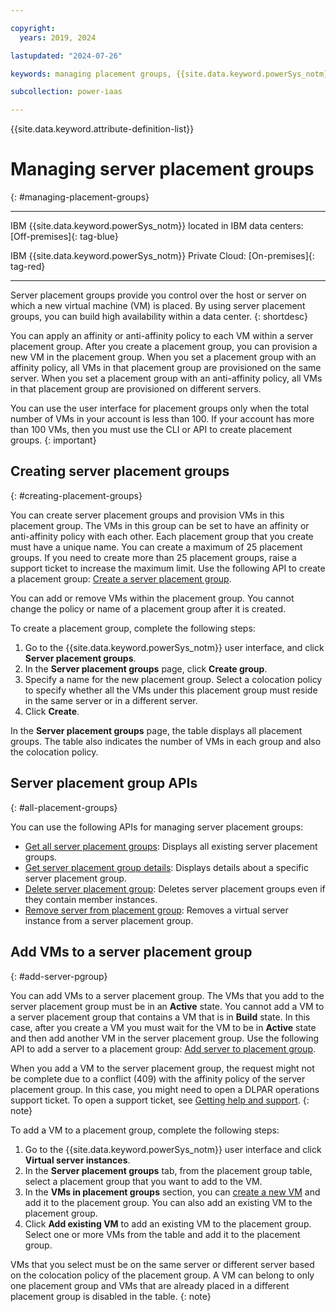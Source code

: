 ```yaml
---

copyright:
  years: 2019, 2024

lastupdated: "2024-07-26"

keywords: managing placement groups, {{site.data.keyword.powerSys_notm}} as a service, private cloud, terminology, video, how-to, placement groups, add placement group, delete placement group

subcollection: power-iaas

---
```


{{site.data.keyword.attribute-definition-list}}

# Managing server placement groups
{: #managing-placement-groups}

---

IBM {{site.data.keyword.powerSys_notm}} located in IBM data centers: [Off-premises]{: tag-blue}

IBM {{site.data.keyword.powerSys_notm}} Private Cloud: [On-premises]{: tag-red}

---

Server placement groups provide you control over the host or server on which a new virtual machine (VM) is placed. By using server placement groups, you can build high availability within a data center.
{: shortdesc}

You can apply an affinity or anti-affinity policy to each VM within a server placement group. After you create a placement group, you can provision a new VM in the placement group. When you set a placement group with an affinity policy, all VMs in that placement group are provisioned on the same server. When you set a placement group with an anti-affinity policy, all VMs in that placement group are provisioned on different servers.

You can use the user interface for placement groups only when the total number of VMs in your account is less than 100. If your account has more than 100 VMs, then you must use the CLI or API to create placement groups.
{: important}

## Creating server placement groups
{: #creating-placement-groups}

You can create server placement groups and provision VMs in this placement group. The VMs in this group can be set to have an affinity or anti-affinity policy with each other. Each placement group that you create must have a unique name. You can create a maximum of 25 placement groups. If you need to create more than 25 placement groups, raise a support ticket to increase the maximum limit. Use the following API to create a placement group: [Create a server placement group](/apidocs/power-cloud#pcloud-placementgroups-post).

You can add or remove VMs within the placement group. You cannot change the policy or name of a placement group after it is created.

To create a placement group, complete the following steps:

1. Go to the {{site.data.keyword.powerSys_notm}} user interface, and click **Server placement groups**.
2. In the **Server placement groups** page, click **Create group**.
3. Specify a name for the new placement group. Select a colocation policy to specify whether all the VMs under this placement group must reside in the same server or in a different server.
4. Click **Create**.

In the **Server placement groups** page, the table displays all placement groups. The table also indicates the number of VMs in each group and also the colocation policy.


## Server placement group APIs
{: #all-placement-groups}

You can use the following APIs for managing server placement groups:

- [Get all server placement groups](/apidocs/power-cloud#pcloud-placementgroups-getall): Displays all existing server placement groups.
- [Get server placement group details](/apidocs/power-cloud#pcloud-cloud-placementgroups-get): Displays details about a specific server placement group.
- [Delete server placement group](/apidocs/power-cloud#pcloud-placementgroups-delete): Deletes server placement groups even if they contain member instances.
- [Remove server from placement group](/apidocs/power-cloud#pcloud-placementgroups-members-delete): Removes a virtual server instance from a server placement group.

## Add VMs to a server placement group
{: #add-server-pgroup}

You can add VMs to a server placement group. The VMs that you add to the server placement group must be in an **Active** state. You cannot add a VM to a server placement group that contains a VM that is in **Build** state. In this case, after you create a VM you must wait for the VM to be in **Active** state and then add another VM in the server placement group. Use the following API to add a server to a placement group:
[Add server to placement group](/apidocs/power-cloud#pcloud-placementgroups-members-post).

When you add a VM to the server placement group, the request might not be complete due to a conflict (409) with the affinity policy of the server placement group. In this case, you might need to open a DLPAR operations support ticket. To open a support ticket, see [Getting help and support](/docs/power-iaas?topic=power-iaas-getting-help-and-support).
{: note}

To add a VM to a placement group, complete the following steps:

1. Go to the {{site.data.keyword.powerSys_notm}} user interface and click **Virtual server instances**.
2. In the **Server placement groups** tab, from the placement group table, select a placement group that you want to add to the VM.
3. In the **VMs in placement groups** section, you can [create a new VM](/docs/power-iaas?topic=power-iaas-creating-power-virtual-server) and add it to the placement group. You can also add an existing VM to the placement group.
4. Click **Add existing VM** to add an existing VM to the placement group. Select one or more VMs from the table and add it to the placement group.

VMs that you select must be on the same server or different server based on the colocation policy of the placement group. A VM can belong to only one placement group and VMs that are already placed in a different placement group is disabled in the table.
{: note}
